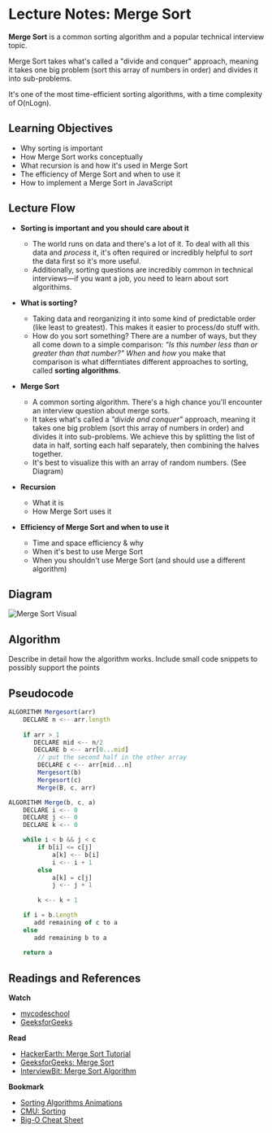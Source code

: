 # Lecture Notes: Merge Sort

**Merge Sort** is a common sorting algorithm and a popular technical interview topic. 

Merge Sort takes what's called a "divide and conquer" approach, meaning it takes one big problem (sort this array of numbers in order) and divides it into sub-problems.

It's one of the most time-efficient sorting algorithms, with a time complexity of O(nLogn).

## Learning Objectives
* Why sorting is important
* How Merge Sort works conceptually
* What recursion is and how it's used in Merge Sort
* The efficiency of Merge Sort and when to use it
* How to implement a Merge Sort in JavaScript

## Lecture Flow

* **Sorting is important and you should care about it**
  * The world runs on data and there's a lot of it. To deal with all this data and _process_ it, it's often required or incredibly helpful to _sort_ the data first so it's more useful.
  * Additionally, sorting questions are incredibly common in technical interviews—if you want a job, you need to learn about sort algorithims.

* **What is sorting?**
  * Taking data and reorganizing it into some kind of predictable order (like least to greatest). This makes it easier to process/do stuff with.
  * How do you sort something? There are a number of ways, but they all come down to a simple comparison: _“Is this number less than or greater than that number?”_ _When_ and _how_ you make that comparison is what differntiates different approaches to sorting, called **sorting algorithms**.

* **Merge Sort**
  * A common sorting algorithm. There's a high chance you'll encounter an interview question about merge sorts.
  * It takes what's called a _"divide and conquer"_ approach, meaning it takes one big problem (sort this array of numbers in order) and divides it into sub-problems. We achieve this by splitting the list of data in half, sorting each half separately, then combining the halves together.
  * It's best to visualize this with an array of random numbers. (See Diagram)

* **Recursion**
  * What it is
  * How Merge Sort uses it

* **Efficiency of Merge Sort and when to use it**
  * Time and space efficiency & why
  * When it's best to use Merge Sort
  * When you shouldn't use Merge Sort (and should use a different algorithm)

  
## Diagram

![Merge Sort Visual](https://i.imgur.com/dilQQXO.jpg)

## Algorithm

Describe in detail how the algorithm works.
Include small code snippets to possibly support the points

## Pseudocode

```javascript
ALGORITHM Mergesort(arr)
    DECLARE n <-- arr.length
           
    if arr > 1
       DECLARE mid <-- n/2
       DECLARE b <-- arr[0...mid]
        // put the second half in the other array
        DECLARE c <-- arr[mid...n]
        Mergesort(b)
        Mergesort(c)
        Merge(B, c, arr)

ALGORITHM Merge(b, c, a)
    DECLARE i <-- 0
    DECLARE j <-- 0
    DECLARE k <-- 0

    while i < b && j < c
        if b[i] <= c[j]
            a[k] <-- b[i]
            i <-- i + 1
        else
            a[k] = c[j]
            j <-- j + 1
            
        k <-- k + 1

    if i = b.Length
       add remaining of c to a
    else
       add remaining b to a
       
    return a
```

## Readings and References

**Watch**

* [mycodeschool](https://www.youtube.com/watch?v=TzeBrDU-JaY)
* [GeeksforGeeks](https://www.youtube.com/watch?v=JSceec-wEyw)

**Read**

* [HackerEarth: Merge Sort Tutorial](https://www.hackerearth.com/practice/algorithms/sorting/merge-sort/tutorial/)
* [GeeksforGeeks: Merge Sort](https://www.geeksforgeeks.org/merge-sort/)
* [InterviewBit: Merge Sort Algorithm](https://www.interviewbit.com/tutorial/merge-sort-algorithm/)

**Bookmark**

* [Sorting Algorithms Animations](https://www.toptal.com/developers/sorting-algorithms)
* [CMU: Sorting](https://www.cs.cmu.edu/~adamchik/15-121/lectures/Sorting%20Algorithms/sorting.html)
* [Big-O Cheat Sheet](http://bigocheatsheet.com/)

